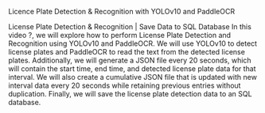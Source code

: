 Licence Plate Detection & Recognition with YOLOv10 and PaddleOCR

License Plate Detection & Recognition | Save Data to SQL Database
In this video ?, we will explore how to perform License Plate Detection and Recognition using YOLOv10 and PaddleOCR. We will use YOLOv10 to detect license plates and PaddleOCR to read the text from the detected license plates. Additionally, we will generate a JSON file every 20 seconds, which will contain the start time, end time, and detected license plate data for that interval. We will also create a cumulative JSON file that is updated with new interval data every 20 seconds while retaining previous entries without duplication. Finally, we will save the license plate detection data to an SQL database.
